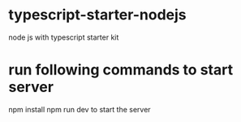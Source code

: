 # typescript-starter-nodejs
node js with typescript starter kit 

# run following commands to start server 
npm install 
npm run dev to start the server 
